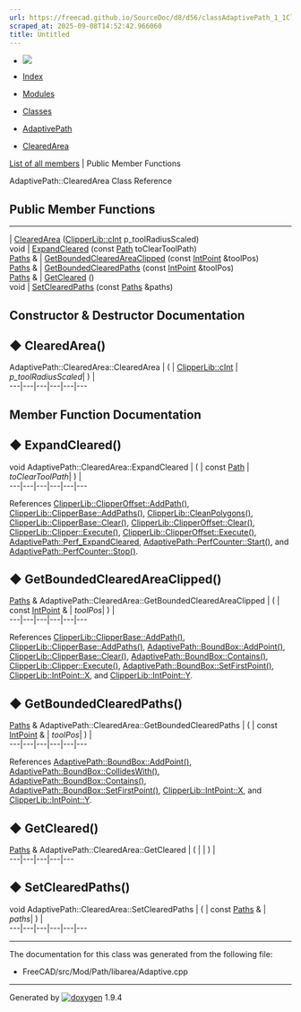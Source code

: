 ```yaml
---
url: https://freecad.github.io/SourceDoc/d8/d56/classAdaptivePath_1_1ClearedArea.html
scraped_at: 2025-09-08T14:52:42.966060
title: Untitled
---
```


  * [ ![](https://www.freecad.org/svg/logo-freecad.svg) ](https://freecadweb.org "FreeCAD")
  * [Index](../../index.html "Index")
  * [Modules](../../modules.html "Modules list")
  * [Classes](../../annotated.html "Annotated list")

  * [AdaptivePath](../../d5/d7f/namespaceAdaptivePath.html)
  * [ClearedArea](../../d8/d56/classAdaptivePath_1_1ClearedArea.html)

[List of all members](../../d7/df4/classAdaptivePath_1_1ClearedArea-members.html) | Public Member Functions

AdaptivePath::ClearedArea Class Reference

##  Public Member Functions  
  
---  
|
[ClearedArea](../../d8/d56/classAdaptivePath_1_1ClearedArea.html#ad3516887d709c56b2b5346f5d5af5367)
([ClipperLib::cInt](../../df/db2/namespaceClipperLib.html#a7156730a24951629192d4831334bafaa)
p_toolRadiusScaled)  
void | [ExpandCleared](../../d8/d56/classAdaptivePath_1_1ClearedArea.html#a880cf981ced9aa6c2021bee6d35fc58b) (const [Path](../../df/db2/namespaceClipperLib.html#af39c8fe00f278f18cc8142fef41242da) toClearToolPath)  
[Paths](../../df/db2/namespaceClipperLib.html#a4bab1d9e10805fa6f1fd3b78c56efcfe) & | [GetBoundedClearedAreaClipped](../../d8/d56/classAdaptivePath_1_1ClearedArea.html#a396af78fc129b33fe0c3730caadc9503) (const [IntPoint](../../dd/d68/structClipperLib_1_1IntPoint.html) &toolPos)  
[Paths](../../df/db2/namespaceClipperLib.html#a4bab1d9e10805fa6f1fd3b78c56efcfe) & | [GetBoundedClearedPaths](../../d8/d56/classAdaptivePath_1_1ClearedArea.html#a68e1a211be4683c860dba6ec244abc36) (const [IntPoint](../../dd/d68/structClipperLib_1_1IntPoint.html) &toolPos)  
[Paths](../../df/db2/namespaceClipperLib.html#a4bab1d9e10805fa6f1fd3b78c56efcfe) & | [GetCleared](../../d8/d56/classAdaptivePath_1_1ClearedArea.html#a55ba28ab385ec21a770918a7456b6c7c) ()  
void | [SetClearedPaths](../../d8/d56/classAdaptivePath_1_1ClearedArea.html#a29ac020e07bb8d1907fd015b287ff774) (const [Paths](../../df/db2/namespaceClipperLib.html#a4bab1d9e10805fa6f1fd3b78c56efcfe) &paths)  
  
## Constructor & Destructor Documentation

## ◆ ClearedArea()

AdaptivePath::ClearedArea::ClearedArea  | ( | [ClipperLib::cInt](../../df/db2/namespaceClipperLib.html#a7156730a24951629192d4831334bafaa) | _p_toolRadiusScaled_| ) |   
---|---|---|---|---|---  
  
## Member Function Documentation

## ◆ ExpandCleared()

void AdaptivePath::ClearedArea::ExpandCleared  | ( | const [Path](../../df/db2/namespaceClipperLib.html#af39c8fe00f278f18cc8142fef41242da) | _toClearToolPath_| ) |   
---|---|---|---|---|---  
  
References
[ClipperLib::ClipperOffset::AddPath()](../../d6/d79/classClipperLib_1_1ClipperOffset.html#a0cd68e3690072f510924a5b25291043b),
[ClipperLib::ClipperBase::AddPaths()](../../d9/da0/classClipperLib_1_1ClipperBase.html#a2395967b47fb9f3f5846e2bf56c18f67),
[ClipperLib::CleanPolygons()](../../df/db2/namespaceClipperLib.html#a770cbc6ce4f16d02b8fe27c5abf6159c),
[ClipperLib::ClipperBase::Clear()](../../d9/da0/classClipperLib_1_1ClipperBase.html#a5690952fe8c2cb047025566405827821),
[ClipperLib::ClipperOffset::Clear()](../../d6/d79/classClipperLib_1_1ClipperOffset.html#ab444433587b6a3f6c89655938d889c7d),
[ClipperLib::Clipper::Execute()](../../d3/d1b/classClipperLib_1_1Clipper.html#a06da196a4b4151edd2e5426ed48744cf),
[ClipperLib::ClipperOffset::Execute()](../../d6/d79/classClipperLib_1_1ClipperOffset.html#ac591b25e483a52c99c3190a256ad4589),
[AdaptivePath::Perf_ExpandCleared](../../d5/d7f/namespaceAdaptivePath.html#a50017e1cb8671a90d2a954c13b84aa49),
[AdaptivePath::PerfCounter::Start()](../../d2/d12/classAdaptivePath_1_1PerfCounter.html#a3020c4d3d1de9df1f3c201e39535978b),
and
[AdaptivePath::PerfCounter::Stop()](../../d2/d12/classAdaptivePath_1_1PerfCounter.html#ac161c5f0c9f2ff34315994274e151cf0).

## ◆ GetBoundedClearedAreaClipped()

[Paths](../../df/db2/namespaceClipperLib.html#a4bab1d9e10805fa6f1fd3b78c56efcfe) & AdaptivePath::ClearedArea::GetBoundedClearedAreaClipped  | ( | const [IntPoint](../../dd/d68/structClipperLib_1_1IntPoint.html) & | _toolPos_| ) |   
---|---|---|---|---|---  
  
References
[ClipperLib::ClipperBase::AddPath()](../../d9/da0/classClipperLib_1_1ClipperBase.html#a7545ac6e146894dc8416887eadd01dba),
[ClipperLib::ClipperBase::AddPaths()](../../d9/da0/classClipperLib_1_1ClipperBase.html#a2395967b47fb9f3f5846e2bf56c18f67),
[AdaptivePath::BoundBox::AddPoint()](../../d6/dc3/classAdaptivePath_1_1BoundBox.html#a47b23bb75413d049f127728ad178ea76),
[ClipperLib::ClipperBase::Clear()](../../d9/da0/classClipperLib_1_1ClipperBase.html#a5690952fe8c2cb047025566405827821),
[AdaptivePath::BoundBox::Contains()](../../d6/dc3/classAdaptivePath_1_1BoundBox.html#af72c43f46ec868065be57cebd1bc1f85),
[ClipperLib::Clipper::Execute()](../../d3/d1b/classClipperLib_1_1Clipper.html#a06da196a4b4151edd2e5426ed48744cf),
[AdaptivePath::BoundBox::SetFirstPoint()](../../d6/dc3/classAdaptivePath_1_1BoundBox.html#a33a37a0cdf8b16dbd473f595ba0984eb),
[ClipperLib::IntPoint::X](../../dd/d68/structClipperLib_1_1IntPoint.html#a608d16d39c8762e6c3c0a688efb310b6),
and
[ClipperLib::IntPoint::Y](../../dd/d68/structClipperLib_1_1IntPoint.html#a8445d190cd9013bb34d49b5a8a240425).

## ◆ GetBoundedClearedPaths()

[Paths](../../df/db2/namespaceClipperLib.html#a4bab1d9e10805fa6f1fd3b78c56efcfe) & AdaptivePath::ClearedArea::GetBoundedClearedPaths  | ( | const [IntPoint](../../dd/d68/structClipperLib_1_1IntPoint.html) & | _toolPos_| ) |   
---|---|---|---|---|---  
  
References
[AdaptivePath::BoundBox::AddPoint()](../../d6/dc3/classAdaptivePath_1_1BoundBox.html#a47b23bb75413d049f127728ad178ea76),
[AdaptivePath::BoundBox::CollidesWith()](../../d6/dc3/classAdaptivePath_1_1BoundBox.html#a2bbbd18bf8af744a2b9fd7a8f67409ea),
[AdaptivePath::BoundBox::Contains()](../../d6/dc3/classAdaptivePath_1_1BoundBox.html#af72c43f46ec868065be57cebd1bc1f85),
[AdaptivePath::BoundBox::SetFirstPoint()](../../d6/dc3/classAdaptivePath_1_1BoundBox.html#a33a37a0cdf8b16dbd473f595ba0984eb),
[ClipperLib::IntPoint::X](../../dd/d68/structClipperLib_1_1IntPoint.html#a608d16d39c8762e6c3c0a688efb310b6),
and
[ClipperLib::IntPoint::Y](../../dd/d68/structClipperLib_1_1IntPoint.html#a8445d190cd9013bb34d49b5a8a240425).

## ◆ GetCleared()

[Paths](../../df/db2/namespaceClipperLib.html#a4bab1d9e10805fa6f1fd3b78c56efcfe) & AdaptivePath::ClearedArea::GetCleared  | ( | | ) |   
---|---|---|---|---  
  
## ◆ SetClearedPaths()

void AdaptivePath::ClearedArea::SetClearedPaths  | ( | const [Paths](../../df/db2/namespaceClipperLib.html#a4bab1d9e10805fa6f1fd3b78c56efcfe) & | _paths_| ) |   
---|---|---|---|---|---  
  
* * *

The documentation for this class was generated from the following file:

  * FreeCAD/src/Mod/Path/libarea/Adaptive.cpp

* * *

Generated by
[![doxygen](../../doxygen.svg)](https://www.doxygen.org/index.html) 1.9.4


